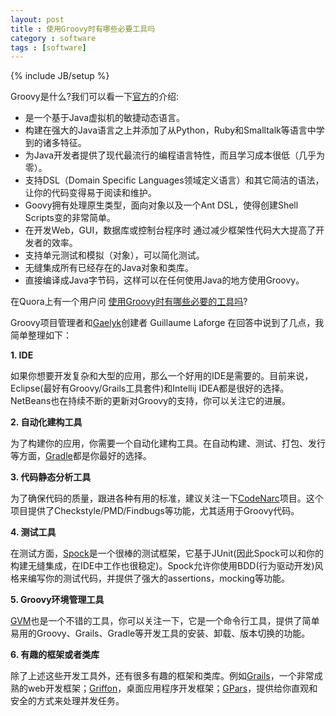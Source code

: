 ```yaml
---
layout: post
title : 使用Groovy时有哪些必要工具吗
category : software
tags : [software]
---
```

{% include JB/setup %}

Groovy是什么?我们可以看一下[官方](http://groovy.codehaus.org/Chinese+Home)的介绍:

* 是一个基于Java虚拟机的敏捷动态语言。
* 构建在强大的Java语言之上并添加了从Python，Ruby和Smalltalk等语言中学到的诸多特征。
* 为Java开发者提供了现代最流行的编程语言特性，而且学习成本很低（几乎为零）。
* 支持DSL（Domain Specific Languages领域定义语言）和其它简洁的语法，让你的代码变得易于阅读和维护。
* Goovy拥有处理原生类型，面向对象以及一个Ant DSL，使得创建Shell Scripts变的非常简单。
* 在开发Web，GUI，数据库或控制台程序时 通过减少框架性代码大大提高了开发者的效率。
* 支持单元测试和模拟（对象），可以简化测试。
* 无缝集成所有已经存在的Java对象和类库。
* 直接编译成Java字节码，这样可以在任何使用Java的地方使用Groovy。

在Quora上有一个用户问 [使用Groovy时有哪些必要的工具吗](http://www.quora.com/Groovy-programming-language/What-are-some-essential-developer-tools-to-use-in-groovy)?

Groovy项目管理者和[Gaelyk](http://gaelyk.appspot.com/)创建者 Guillaume Laforge 在回答中说到了几点，我简单整理如下：

**1. IDE**

如果你想要开发复杂和大型的应用，那么一个好用的IDE是需要的。目前来说，Eclipse(最好有Groovy/Grails工具套件)和Intellij IDEA都是很好的选择。NetBeans也在持续不断的更新对Groovy的支持，你可以关注它的进展。

**2. 自动化建构工具**

为了构建你的应用，你需要一个自动化建构工具。在自动构建、测试、打包、发行等方面，[Gradle](http://www.gradle.org/)都是你最好的选择。

**3.  代码静态分析工具**

为了确保代码的质量，跟进各种有用的标准，建议关注一下[CodeNarc](http://codenarc.sourceforge.net/)项目。这个项目提供了Checkstyle/PMD/Findbugs等功能，尤其适用于Groovy代码。

**4. 测试工具**

在测试方面，[Spock](http://docs.spockframework.org/en/latest/)是一个很棒的测试框架，它基于JUnit(因此Spock可以和你的构建无缝集成，在IDE中工作也很稳定)。Spock允许你使用BDD(行为驱动开发)风格来编写你的测试代码，并提供了强大的assertions，mocking等功能。

**5. Groovy环境管理工具**

[GVM](http://gvmtool.net/)也是一个不错的工具，你可以关注一下，它是一个命令行工具，提供了简单易用的Groovy、Grails、Gradle等开发工具的安装、卸载、版本切换的功能。

**6. 有趣的框架或者类库**

除了上述这些开发工具外，还有很多有趣的框架和类库。例如[Grails](http://grails.org/)，一个非常成熟的web开发框架；[Griffon](http://griffon.codehaus.org/)，桌面应用程序开发框架；[GPars](http://gpars.codehaus.org/)，提供给你直观和安全的方式来处理并发任务。
